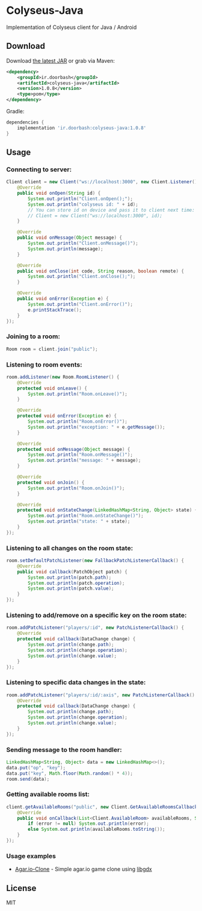 # Colyseus-Java

Implementation of Colyseus client for Java / Android

## Download

Download [the latest JAR](https://github.com/doorbash/colyseus-java/releases/latest) or grab via Maven:

```xml
<dependency>
    <groupId>ir.doorbash</groupId>
    <artifactId>colyseus-java</artifactId>
    <version>1.0.8</version>
    <type>pom</type>
</dependency>
```

Gradle: 
```groovy
dependencies {
    implementation 'ir.doorbash:colyseus-java:1.0.8'
}
```

## Usage

### Connecting to server:

```java
Client client = new Client("ws://localhost:3000", new Client.Listener() {
    @Override
    public void onOpen(String id) {
        System.out.println("Client.onOpen();");
        System.out.println("colyseus id: " + id);
        // You can store id on device and pass it to client next time:
        // Client = new Client("ws://localhost:3000", id);
    }

    @Override
    public void onMessage(Object message) {
        System.out.println("Client.onMessage()");
        System.out.println(message);
    }

    @Override
    public void onClose(int code, String reason, boolean remote) {
        System.out.println("Client.onClose();");
    }

    @Override
    public void onError(Exception e) {
        System.out.println("Client.onError()");
        e.printStackTrace();
    }
});
```

### Joining to a room:

```java
Room room = client.join("public");
```
### Listening to room events:

```java
room.addListener(new Room.RoomListener() {
    @Override
    protected void onLeave() {
        System.out.println("Room.onLeave()");
    }

    @Override
    protected void onError(Exception e) {
        System.out.println("Room.onError()");
        System.out.println("exception: " + e.getMessage());
    }

    @Override
    protected void onMessage(Object message) {
        System.out.println("Room.onMessage()");
        System.out.println("message: " + message);
    }

    @Override
    protected void onJoin() {
        System.out.println("Room.onJoin()");
    }

    @Override
    protected void onStateChange(LinkedHashMap<String, Object> state) {
        System.out.println("Room.onStateChange()");
        System.out.println("state: " + state);
    }
});
```
### Listening to all changes on the room state:

```java
room.setDefaultPatchListener(new FallbackPatchListenerCallback() {
    @Override
    public void callback(PatchObject patch) {
        System.out.println(patch.path);
        System.out.println(patch.operation);
        System.out.println(patch.value);
    }
});
```
### Listening to add/remove on a specific key on the room state:

```java
room.addPatchListener("players/:id", new PatchListenerCallback() {
    @Override
    protected void callback(DataChange change) {
        System.out.println(change.path);
        System.out.println(change.operation);
        System.out.println(change.value);
    }
});
```

### Listening to specific data changes in the state:

```java
room.addPatchListener("players/:id/:axis", new PatchListenerCallback() {
    @Override
    protected void callback(DataChange change) {
        System.out.println(change.path);
        System.out.println(change.operation);
        System.out.println(change.value);
    }
});
```

### Sending message to the room handler:

```java
LinkedHashMap<String, Object> data = new LinkedHashMap<>();
data.put("op", "key");
data.put("key", Math.floor(Math.random() * 4));
room.send(data);
```

### Getting available rooms list:

```java
client.getAvailableRooms("public", new Client.GetAvailableRoomsCallback() {
    @Override
    public void onCallback(List<Client.AvailableRoom> availableRooms, String error) {
        if (error != null) System.out.println(error);
        else System.out.println(availableRooms.toString());
    }
});
```


### Usage examples

- [Agar.io-Clone](https://github.com/doorbash/agar.io-clone) - Simple agar.io game clone using [libgdx](https://libgdx.badlogicgames.com/)

## License

MIT
